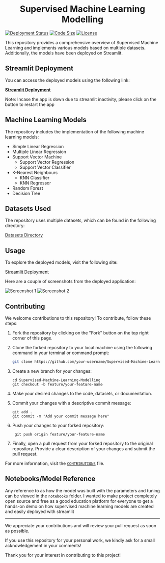 <h1 align=center>Supervised Machine Learning Modelling</h1>

 
[![Deployment Status](https://img.shields.io/badge/deployment-passing-brightgreen)](https://supervised-ml-aadi1011.streamlit.app/)
[![Code Size](https://img.shields.io/github/languages/code-size/aadi1011/Supervised-Machine-Learning-Modelling)](https://github.com/aadi1011/Supervised-Machine-Learning-Modelling/blob/main/main.py)
[![License](https://img.shields.io/github/license/aadi1011/Supervised-Machine-Learning-Modelling)](https://github.com/aadi1011/Supervised-Machine-Learning-Modelling/blob/main/LICENSE)

This repository provides a comprehensive overview of Supervised Machine Learning and implements various models based on multiple datasets. Additionally, the models have been deployed on Streamlit.  

## Streamlit Deployment

You can access the deployed models using the following link:

**[Streamlit Deployment](https://supervised-ml-aadi1011.streamlit.app/)**

Note: Incase the app is down due to streamlit inactivity, please click on the button to restart the app  
## Machine Learning Models

The repository includes the implementation of the following machine learning models:  

- Simple Linear Regression
- Multiple Linear Regression
- Support Vector Machine
  - Support Vector Regression
  - Support Vector Classifier
- K-Nearest Neighbours
  - KNN Classifier
  - KNN Regressor
- Random Forest
- Decision Tree

## Datasets Used

The repository uses multiple datasets, which can be found in the following directory:

[Datasets Directory](https://github.com/aadi1011/Supervised-Machine-Learning-Modelling/tree/main/data)

## Usage

To explore the deployed models, visit the following site:

[Streamlit Deployment](https://supervised-ml-aadi1011.streamlit.app/)

Here are a couple of screenshots from the deployed application:

![Screenshot 1](https://github.com/aadi1011/Supervised-Machine-Learning-Modelling/assets/62766172/efecdb83-0fc8-44c2-bd59-101a42c87e79)
![Screenshot 2](https://github.com/aadi1011/Supervised-Machine-Learning-Modelling/assets/62766172/260971b9-e9dc-43db-b9d6-caf21e33e0fa)

## Contributing

We welcome contributions to this repository! To contribute, follow these steps:

1. Fork the repository by clicking on the "Fork" button on the top right corner of this page.

2. Clone the forked repository to your local machine using the following command in your terminal or command prompt:

   ```bash
   git clone https://github.com/your-username/Supervised-Machine-Learning-Modelling.git

3. Create a new branch for your changes:
    ```
    cd Supervised-Machine-Learning-Modelling
    git checkout -b feature/your-feature-name
    ```

4. Make your desired changes to the code, datasets, or documentation.
5. Commit your changes with a descriptive commit message:
    ```
    git add .
    git commit -m "Add your commit message here"
    ```

6. Push your changes to your forked repository:
    ```
     git push origin feature/your-feature-name
    ```

7. Finally, open a pull request from your forked repository to the original repository. Provide a clear description of your changes and submit the pull request.

For more information, visit the [`CONTRIBUTIONS`](https://github.com/aadi1011/Supervised-Machine-Learning-Modelling/blob/main/CONTRIBUTING.md) file.

## Notebooks/Model Reference

Any reference to as how the model was built with the parameters and tuning can be viewed in the [`notebooks`](https://github.com/aadi1011/Supervised-Machine-Learning-Modelling/tree/main/notebooks) folder. I wanted to make project completely open source and free as a good education platform for everyone to get a hands-on demo on how supervised machine learning models are created and easily deployed with streamlit

---

We appreciate your contributions and will review your pull request as soon as possible.

If you use this repository for your personal work, we kindly ask for a small acknowledgement in your comments!

Thank you for your interest in contributing to this project!

